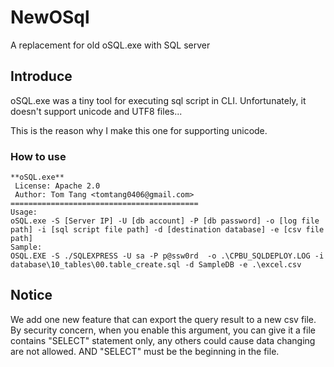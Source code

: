 # NewOSql
A replacement for old oSQL.exe with SQL server

## Introduce

oSQL.exe was a tiny tool for executing sql script in CLI. Unfortunately, it doesn't support unicode and UTF8 files...

This is the reason why I make this one for supporting unicode.

### How to use
```
**oSQL.exe**
 License: Apache 2.0
 Author: Tom Tang <tomtang0406@gmail.com>
==========================================
Usage:
oSQL.exe -S [Server IP] -U [db account] -P [db password] -o [log file path] -i [sql script file path] -d [destination database] -e [csv file path]
Sample:
OSQL.EXE -S ./SQLEXPRESS -U sa -P p@ssw0rd  -o .\CPBU_SQLDEPLOY.LOG -i database\10_tables\00.table_create.sql -d SampleDB -e .\excel.csv
```

Notice
-----------------------
We add one new feature that can export the query result to a new csv file.
By security concern, when you enable this argument, you can give it a file contains "SELECT" statement only, any others could cause data changing are not allowed.
AND "SELECT" must be the beginning in the file.
